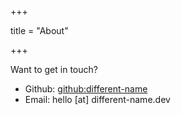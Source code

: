 +++

title = "About"

+++

Want to get in touch?

- Github: [github:different-name](https://github.com/different-name)
- Email: hello [at] different-name.dev